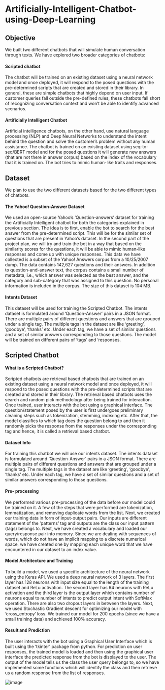 # Artificially-Intelligent-Chatbot-using-Deep-Learning

## Objective
We built two different chatbots that will simulate human conversation through texts. We have explored two broader categories of chatbots:

#### Scripted chatbot
The chatbot will be trained on an existing dataset using a neural network model and once deployed, it will respond to the posed questions with the pre-determined scripts that are created and stored in their library. In general, these are simple chatbots that highly depend on user input. If customer queries fall outside the pre-defined rules, these chatbots fall short of recognizing conversation context and won’t be able to identify advanced scenarios.

#### Artificially Intelligent Chatbot
Artificial intelligence chatbots, on the other hand, use natural language processing (NLP) and Deep Neural Networks to understand the intent behind the question and solve the customer’s problem without any human assistance. The chatbot is trained on an existing dataset using seq-to-seq/BERT model and for the posed questions it will generate new answers (that are not there in answer corpus) based on the index of the vocabulary that it is trained on. The bot tries to mimic human-like traits and responses.

## Dataset 
We plan to use the two different datasets based for the two different types of chatbots. 

#### The Yahoo! Question-Answer Dataset
We used an open-source Yahoo’s ‘Question-answers’ dataset for training the Artificially Intelligent chatbot for both the categories explained in previous section. The idea is to first, enable the bot to search for the best answer from the pre-determined script. This will be for the similar set of questions that are present in Yahoo’s dataset. In the second part of the project plan, we will try and train the bot in a way that based on the similarity scores for the questions, it will be able to mimic human-like responses and come up with unique responses. This data we have collected is a subset of the Yahoo! Answers corpus from a 10/25/2007 dump. The data contains 142,627 questions and their answers. In addition to question-and-answer text, the corpus contains a small number of metadata, i.e., which answer was selected as the best answer, and the category and sub-category that was assigned to this question. No personal information is included in the corpus. The size of this dataset is 104 MB.

#### Intents Dataset 
This dataset will be used for training the Scripted Chatbot. The intents dataset is formulated around ‘Question-Answer’ pairs in a JSON format. There are multiple pairs of different questions and answers that are grouped under a single tag. The multiple tags in the dataset are like ‘greeting’, ‘goodbye’, ‘thanks’ etc. Under each tag, we have a set of similar questions and a set of similar answers corresponding to those questions. The model will be trained on different pairs of ‘tags’ and ‘responses. 

## Scripted Chatbot

#### What is a Scripted Chatbot?
Scripted chatbots are retrieval based chatbots that are trained on an existing dataset using a neural network model and once deployed, it will respond to the posed questions with the pre-determined scripts that are created and stored in their library. The retrieval based chatbots uses the search and random pick methodology after being trained for interaction. Once trained, user interacts with the bot using a graphical interface. The question/statement posed by the user is first undergoes preliminary cleaning steps such as tokenization, stemming, indexing etc. After that, the model classifies to which tag does the question belong to and then it randomly picks the response from the responses under the corresponding tag and hence, it is called a retrieval based chatbot.

#### Dataset Info
For training this chatbot we will use our intents dataset. The intents dataset is formulated around ‘Question-Answer’ pairs in a JSON format. There are multiple pairs of different questions and answers that are grouped under a single tag. The multiple tags in the dataset are like ‘greeting’, ‘goodbye’, ‘thanks’ etc. Under each tag, we have a set of similar questions and a set of similar answers corresponding to those questions.

#### Pre- processing 
We performed various pre-processing of the data before our model could be trained on it. A few of the steps that were performed are tokenization, lemmatization, and removing duplicate words from the list. Next, we created our training data in form of input-output pairs. Our inputs are different statement of the ‘patterns’ tag and outputs are the class our input pattern (tags) belongs to. Next, we have created a vocabulary and loaded our query/response pair into memory. Since we are dealing with sequences of words, which do not have an implicit mapping to a discrete numerical space, we have created one by mapping each unique word that we have encountered in our dataset to an index value.

#### Model Architecture and Training
To build a model, we used a specific architecture of the neural network using the Keras API. We used a deep neural network of 3 layers. The first layer has 128 neurons with input size equal to the length of the training dataset and ReLu activation. The second layer has 64 neurons with ReLu activation and the third layer is the output layer which contains number of neurons equal to number of intents to predict output intent with SoftMax operation. There are also two dropout layers in between the layers. 
Next, we used Stochastic Gradient descent for optimizing our model with ‘cross_entropy’ loss. We trained our model for 200 epochs (since we have a small training data) and achieved 100% accuracy.

#### Result and Prediction
The user interacts with the bot using a Graphical User Interface which is built using the ‘tkinter’ package from python. For prediction on user responses, the trained model is loaded and then using the graphical user interface the predicted response from the bot is displayed to the user. The output of the model tells us the class the user query belongs to, so we have implemented some functions which will identify the class and then retrieve us a random response from the list of responses.

![image](https://user-images.githubusercontent.com/35283246/163801216-2e570d22-7be2-4845-b282-c4928f84042a.png)





